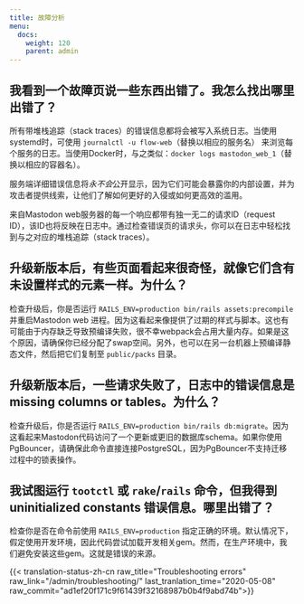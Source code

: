 ```yaml
---
title: 故障分析
menu:
  docs:
    weight: 120
    parent: admin
---
```


## **我看到一个故障页说一些东西出错了。我怎么找出哪里出错了？**

所有带堆栈追踪（stack traces）的错误信息都将会被写入系统日志。当使用systemd时，可使用 `journalctl -u flow-web`（替换以相应的服务名） 来浏览每个服务的日志。当使用Docker时，与之类似：`docker logs mastodon_web_1`（替换以相应的容器名）。

服务端详细错误信息将*永不会*公开显示，因为它们可能会暴露你的内部设置，并为攻击者提供线索，让他们了解如何更好的入侵或如何更高效的滥用。

来自Mastodon web服务器的每一个响应都带有独一无二的请求ID（request ID），该ID也将反映在日志中。通过检查错误页的请求头，你可以在日志中轻松找到与之对应的堆栈追踪（stack traces）。

## **升级新版本后，有些页面看起来很奇怪，就像它们含有未设置样式的元素一样。为什么？**

检查升级后，你是否运行 `RAILS_ENV=production bin/rails assets:precompile` 并重启Mastodon web 进程。因为这看起来像提供了过期的样式与脚本。这也有可能由于内存缺乏导致预编译失败，很不幸webpack会占用大量内存。如果是这个原因，请确保你已经分配了swap空间。另外，也可以在另一台机器上预编译静态文件，然后把它们复制至 `public/packs` 目录。

## **升级新版本后，一些请求失败了，日志中的错误信息是 missing columns or tables。为什么？**

检查升级后，你是否运行 `RAILS_ENV=production bin/rails db:migrate`。因为这看起来Mastodon代码访问了一个更新或更旧的数据库schema。如果你使用PgBouncer，请确保此命令直接连接PostgreSQL，因为PgBouncer不支持迁移过程中的锁表操作。

## **我试图运行 `tootctl` 或 `rake`/`rails` 命令，但我得到 uninitialized constants 错误信息。哪里出错了？**

检查你是否在命令前使用 `RAILS_ENV=production` 指定正确的环境。默认情况下，假定使用开发环境，因此代码尝试加载开发相关gem。然而，在生产环境中，我们避免安装这些gem。这就是错误的来源。

{{< translation-status-zh-cn raw_title="Troubleshooting errors" raw_link="/admin/troubleshooting/" last_tranlation_time="2020-05-08" raw_commit="ad1ef20f171c9f61439f32168987b0b4f9abd74b">}}
